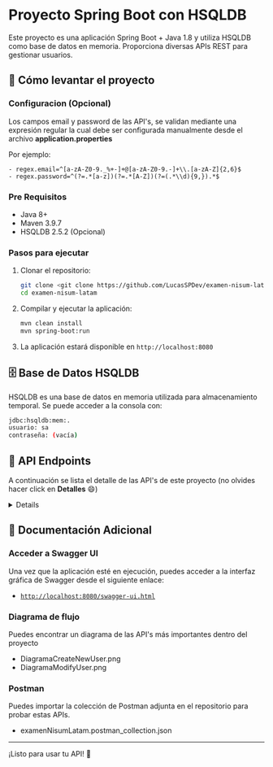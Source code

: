 # Proyecto Spring Boot con HSQLDB

Este proyecto es una aplicación Spring Boot + Java 1.8 y utiliza HSQLDB como base de datos en memoria. Proporciona diversas APIs REST para gestionar usuarios.

## 🚀 Cómo levantar el proyecto

### Configuracion (Opcional)
Los campos email y password de las API's, se validan mediante una expresión regular la cual debe ser configurada manualmente desde el archivo **application.properties**

Por ejemplo:

	- regex.email=^[a-zA-Z0-9._%+-]+@[a-zA-Z0-9.-]+\\.[a-zA-Z]{2,6}$
	- regex.password=^(?=.*[a-z])(?=.*[A-Z])(?=(.*\\d){9,}).*$
 
### Pre Requisitos
- Java 8+
- Maven 3.9.7
- HSQLDB 2.5.2 (Opcional)

### Pasos para ejecutar
1. Clonar el repositorio:
   ```sh
   git clone <git clone https://github.com/LucasSPDev/examen-nisum-latam.git>
   cd examen-nisum-latam
   ```
2. Compilar y ejecutar la aplicación:
   ```sh
   mvn clean install
   mvn spring-boot:run
   ```
3. La aplicación estará disponible en `http://localhost:8080`

## 🗄️ Base de Datos HSQLDB
HSQLDB es una base de datos en memoria utilizada para almacenamiento temporal. Se puede acceder a la consola con:
```sh
jdbc:hsqldb:mem:.
usuario: sa
contraseña: (vacía)
```

## 📌 API Endpoints
A continuación se lista el detalle de las API's de este proyecto (no olvides hacer click en **Detalles** :smile:)

<Details>
   
### 1. Verificar estado del servicio
- **URL:** `http://localhost:8080/getStatusService`
- **Método:** `GET`
- **Response:**
  ```json
  {
    "status": "OK",
    "timestamp": "2025-03-22T12:00:00Z"
  }
  ```

### 2. Obtener usuario por UUID
- **URL:** `http://localhost:8080/getUserInfoByUUID`
- **Método:** `GET`
- **Parámetros:**
  - `uuid` (String) - UUID del usuario a buscar.
- **Request:**
  ```json
  {
    "uuid": "614edaeb-610e-44bf-b5ca-9783e725078d"
  }
- **Response:**
  ```json
   {
       "code": "00",
       "codeDescription": "OK",
       "user": {
           "uuid": "614edaeb-610e-44bf-b5ca-9783e725078d",
           "created": "2025-03-22T11:58:53.512+00:00",
           "modified": "2025-03-22T11:58:53.512+00:00",
           "lastLogin": "2025-03-22T11:58:53.512+00:00",
           "active": true,
           "token": "abc",
           "name": "111",
           "email": "juan@rodriguez.org",
           "password": "Ab123456789aaaaa",
           "phones": [
               {
                   "id": 1,
                   "number": 11,
                   "cityCode": "1",
                   "countryCode": "57"
               }
           ]
       }
   }
  ```
- **Códigos de error:**
  - `200` - OK
  - `500` - Internal Server Error

### 3. Obtener lista paginada de usuarios
- **URL:** `http://localhost:8080/getPaginateUserInfo`
- **Método:** `POST`
- **Parámetros:**
   - `start` (Number) - Índice de inicio para la paginación.
   - `end` (Number) - Índice de fin para la paginación.
- **Request:**
  ```json
  {
    "start": 0,
    "end": 10
  }
  ```
- **Response:**
  ```json
   {
       "code": "00",
       "codeDescription": "OK",
       "userList": [
           {
               "uuid": "42858c49-2b50-479c-99a1-274dc2f15bbb",
               "created": "2025-03-22T14:39:48.739+00:00",
               "modified": "2025-03-22T14:39:48.739+00:00",
               "lastLogin": "2025-03-22T14:39:48.739+00:00",
               "active": true,
               "token": "eyJhbGciOiJIUzI1NiJ9.eyJzdWIiOiJ0ZXN0QHRlc3QuY29tIiwiaWF0IjoxNzQyNjU0Mzg4LCJleHAiOjE3NDI3NDA3ODh9.y-Mhju45awhyVoX2TPR_B0Y5G_BQx99sSb-iu0Nhk-Q",
               "name": "Lucas dos",
               "email": "test@test.com",
               "password": "Ab123456789aaaaa",
               "phones": [
                   {
                       "id": 2,
                       "number": 11,
                       "cityCode": "1",
                       "countryCode": "57"
                   }
               ]
           },
           {
               "uuid": "b74951b4-ab96-4243-9ad0-8afd27772b06",
               "created": "2025-03-22T14:39:30.442+00:00",
               "modified": "2025-03-22T14:39:30.442+00:00",
               "lastLogin": "2025-03-22T14:39:30.442+00:00",
               "active": true,
               "token": "eyJhbGciOiJIUzI1NiJ9.eyJzdWIiOiJsdWNhc0BsdWNhcy5jb20iLCJpYXQiOjE3NDI2NTQzNzAsImV4cCI6MTc0Mjc0MDc3MH0.QkS8u8P8gKTPEtoKO41gVNDB9NouCcgma509-K2_h-E",
               "name": "11111",
               "email": "lucas@lucas.com",
               "password": "Ab123456789aaaaa",
               "phones": [
                   {
                       "id": 1,
                       "number": 11,
                       "cityCode": "1",
                       "countryCode": "57"
                   }
               ]
           }
       ]
   }
  ```
- **Códigos de error:**
  - `200` - OK
  - `500` - Internal Server Error

### 4. Buscar usuario por email
- **URL:** `http://localhost:8080/getUserInfoByEmail`
- **Método:** `GET`
- **Parámetros:**
  - `email` (String) - Email del usuario a buscar.
- **Request:**
   ```json
   {
       "email":"test@test.com"
   }
   ```
- **Response:**
  ```json
   {
       "code": "00",
       "codeDescription": "OK",
       "user": {
           "uuid": "42858c49-2b50-479c-99a1-274dc2f15bbb",
           "created": "2025-03-22T14:39:48.739+00:00",
           "modified": "2025-03-22T14:39:48.739+00:00",
           "lastLogin": "2025-03-22T14:39:48.739+00:00",
           "active": true,
           "token": "eyJhbGciOiJIUzI1NiJ9.eyJzdWIiOiJ0ZXN0QHRlc3QuY29tIiwiaWF0IjoxNzQyNjU0Mzg4LCJleHAiOjE3NDI3NDA3ODh9.y-Mhju45awhyVoX2TPR_B0Y5G_BQx99sSb-iu0Nhk-Q",
           "name": "Lucas dos",
           "email": "test@test.com",
           "password": "Ab123456789aaaaa",
           "phones": [
               {
                   "id": 2,
                   "number": 11,
                   "cityCode": "1",
                   "countryCode": "57"
               }
           ]
       }
   }
  ```
- **Códigos de error:**
  - `200` - OK
  - `500` - Internal Server Error

### 5. Crear nuevo usuario
- **URL:** `http://localhost:8080/createNewUser`
- **Método:** `POST`
- **Parámetros:**
   - `name` (String) - Nombre del usuario.
   - `email`  (String) - Email de contacto del usuario.
   - `password`  (String) - Contraseña del usuario.
   - `phones`  (Lista) -  Telefonos de contacto del usuario.
      -  `number`  (Number) - Numero telefonico de contacto.
      -  `cityCode` (String) - Codigo telefonico de la ciudad.
      -  `countryCode`(String) - Codigo telefonico del pais.
- **Request:**
  ```json
   {
       "name": "Lucas dos",
       "email": "test@asasasasas.com",
       "password": "Ab123456789aaaaa",
       "phones": [
           {
               "number": 11,
               "cityCode": "1",
               "countryCode": "57"
           }
       ]
   }
  ```
- **Response:**
  ```json
   {
       "code": "00",
       "codeDescription": "OK",
       "user": {
           "uuid": "7933a074-4c88-45e8-bee5-a8fe75c86ca1",
           "created": "2025-03-22T14:57:47.464+00:00",
           "modified": "2025-03-22T14:57:47.464+00:00",
           "lastLogin": "2025-03-22T14:57:47.464+00:00",
           "active": true,
           "token": "eyJhbGciOiJIUzI1NiJ9.eyJzdWIiOiJ0ZXN0QGFzYXNhc2FzYXMuY29tIiwiaWF0IjoxNzQyNjU1NDY3LCJleHAiOjE3NDI3NDE4Njd9.t-Mi_vAQBjvessa_ZG8AXAaphmT-u92fz3-0wRHLg3c",
           "name": "Lucas dos",
           "email": "test@asasasasas.com",
           "password": "Ab123456789aaaaa",
           "phones": [
               {
                   "id": 3,
                   "number": 11,
                   "cityCode": "1",
                   "countryCode": "57"
               }
           ]
       }
   }
  ```
- **Códigos de error:**
  - `200` - OK
  - `500` - Internal Server Error

### 6. Modificar usuario
- **URL:** `http://localhost:8080/modifyUser`
- **Método:** `PUT`
- **Parámetros:**
   - `name` (String) - Nombre del usuario.
   - `email`  (String) - Email de contacto del usuario.
   - `password`  (String) - Contraseña del usuario.
   - `phones`  (Lista) -  Telefonos de contacto del usuario.
      -  `number`  (Number) - Numero telefonico de contacto.
      -  `cityCode` (String) - Codigo telefonico de la ciudad.
      -  `countryCode`(String) - Codigo telefonico del pais.
- **Request:**
  ```json
   {
       "name": "Lucas Salvador",
       "email": "test@asasasasas.com",
       "password": "Ab123456789aaaaa",
       "phones": [
           {
               "number": "11",
               "cityCode": "1",
               "countryCode": "57"
           }
       ]
   }
  ```
- **Response:**
  ```json
      {
       "code": "00",
       "codeDescription": "OK",
       "user": {
           "uuid": "b9cdf54b-0a33-42aa-a9c9-fa44ca770f2d",
           "created": "2025-03-22T15:05:02.925+00:00",
           "modified": "2025-03-22T15:05:36.348+00:00",
           "lastLogin": "2025-03-22T15:05:02.925+00:00",
           "active": true,
           "token": "eyJhbGciOiJIUzI1NiJ9.eyJzdWIiOiJ0ZXN0QGFzYXNhc2FzYXMuY29tIiwiaWF0IjoxNzQyNjU1OTAyLCJleHAiOjE3NDI3NDIzMDJ9.6RZ57KFAPRDqTbAN-28ZQukspBzkpXIHFghfiXZHwq8",
           "name": "Lucas Salvador",
           "email": "test@asasasasas.com",
           "password": "Ab123456789aaaaa",
           "phones": [
               {
                   "id": 2,
                   "number": 11,
                   "cityCode": "1",
                   "countryCode": "57"
               }
           ]
       }
   }
  ```
- **Códigos de error:**
  - `200` - OK
  - `500` - Internal Server Error
## ⚠️ Códigos de Error y Descripciones

La API maneja errores customizados con códigos específicos para facilitar la depuración y el manejo de respuestas en los clientes.

| Código  | Descripción |
|---------|------------|
| `00`    | OK. |
| `01`    | General Error. |
| `02`    | Error en el campo 'name', no es válido. |
| `03`    | Error en el campo 'email', no es válido (Ej: examen@nisum.com). |
| `04`    | Error en el campo 'paswword', no es válido (Ej: Ab123456789). |
| `05`    | Error en el campo 'phone', no es válido. |
| `06`    | Error en la creacion del usuario. |
| `07`    | Usuario no existe. |
| `08`    | El email ya se encuentra registrado. |
| `09`    | El email NO se encuentra registrado. |

> 📌 **Nota:** En caso de error, la API devuelve una respuesta con el código de error y su descripción correspondiente.
</Details>

## 📄 Documentación Adicional

### Acceder a Swagger UI
Una vez que la aplicación esté en ejecución, puedes acceder a la interfaz gráfica de Swagger desde el siguiente enlace:
 - [`http://localhost:8080/swagger-ui.html`](http://localhost:8080/swagger-ui.html)

### Diagrama de flujo
Puedes encontrar un diagrama de las API's más importantes dentro del proyecto
 - DiagramaCreateNewUser.png
 - DiagramaModifyUser.png
   
### Postman
Puedes importar la colección de Postman adjunta en el repositorio para probar estas APIs.
- examenNisumLatam.postman_collection.json

---

¡Listo para usar tu API! 🚀

